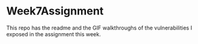 # Week7Assignment
This repo has the readme and the GIF walkthroughs of the vulnerabilities I exposed in the assignment this week.
